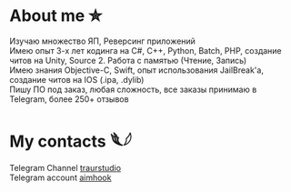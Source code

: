 
# About me ✮
Изучаю множество ЯП, Реверсинг приложений  
Имею опыт 3-х лет кодинга на C#, C++, Python, Batch, PHP, создание читов на Unity, Source 2. Работа с памятью (Чтение, Запись)  
Имею знания Objective-C, Swift, опыт использования JailBreak'а, создание читов на IOS (.ipa, .dylib)  
Пишу ПО под заказ, любая сложность, все заказы принимаю в Telegram, более 250+ отзывов



# My contacts 𓆰𓆪
Telegram Channel
[traurstudio](https://t.me/traurstudio)  
Telegram account
[aimhook](https://t.me/aimhook)  


